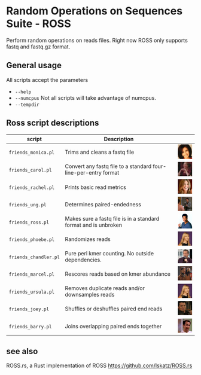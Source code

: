 # Random Operations on Sequences Suite - ROSS

Perform random operations on reads files.  Right now ROSS only supports fastq and fastq.gz format.

## General usage

All scripts accept the parameters

* `--help`
* `--numcpus` Not all scripts will take advantage of numcpus.
* `--tempdir`

## Ross script descriptions

|script               |Description|    |
|---------------------|-----------|----|
|`friends_monica.pl`  | Trims and cleans a fastq file| ![Monica](/images/monica.jpg) |
|`friends_carol.pl`   | Convert any fastq file to a standard four-line-per-entry format| ![Carol](/images/carol.jpg) | 
|`friends_rachel.pl`  | Prints basic read metrics| ![Rachel](/images/rachel.jpg) |
|`friends_ung.pl`     | Determines paired-endedness| ![UNG](/images/UNG.png) |
|`friends_ross.pl`    | Makes sure a fastq file is in a standard format and is unbroken | ![Ross](/images/ross.png) | 
|`friends_phoebe.pl`  | Randomizes reads| ![Phoebe](/images/phoebe.png) |
|`friends_chandler.pl`| Pure perl kmer counting. No outside dependencies.| ![Chandler](/images/chander.png) |
|`friends_marcel.pl`  | Rescores reads based on kmer abundance | ![Marcel](/images/marcel.png) | 
|`friends_ursula.pl`  | Removes duplicate reads and/or downsamples reads| ![Ursula](/images/ursula.png) | 
|`friends_joey.pl`    | Shuffles or deshuffles paired end reads| ![Joey](/images/joey.png) |
|`friends_barry.pl`   | Joins overlapping paired ends together | ![Barry](/images/barry.png) |

## see also

ROSS.rs, a Rust implementation of ROSS https://github.com/lskatz/ROSS.rs
